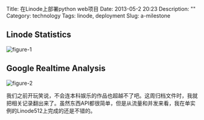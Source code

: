 Title: 在Linode上部署python web项目
Date: 2013-05-2 20:23
Description: ""
Category: technology
Tags: linode, deployment
Slug: a-milestone


## Linode Statistics
![figure-1](|filename|/images/a-milestone/linode2.png)

## Google Realtime Analysis
![figure-2](|filename|/images/a-milestone/top_realtime.png)


我们之前开玩笑说，不会连本科娱乐的作品也超越不了吧。这周归档文件时，我就把相关记录翻出来了。虽然东西API都很简单，但是从流量和并发来看，我在单实例的Linode512上完成的还是不错的。
